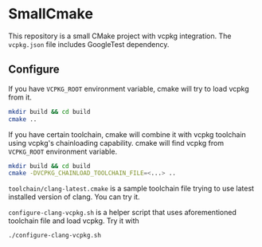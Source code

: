 # SmallCmake

This repository is a small CMake project with vcpkg integration.
The `vcpkg.json` file includes GoogleTest dependency.

## Configure

If you have `VCPKG_ROOT` environment variable, cmake will try to load vcpkg from it.
```Bash
mkdir build && cd build 
cmake ..
```

If you have certain toolchain, cmake will combine it with vcpkg toolchain using vcpkg's chainloading capability.
cmake will find vcpkg from `VCPKG_ROOT` environment variable.
```Bash
mkdir build && cd build 
cmake -DVCPKG_CHAINLOAD_TOOLCHAIN_FILE=<...> ..
```

`toolchain/clang-latest.cmake` is a sample toolchain file trying to use latest installed version of clang.
You can try it.

`configure-clang-vcpkg.sh` is a helper script that uses aforementioned toolchain file and load vcpkg.
Try it with
```Bash
./configure-clang-vcpkg.sh
```
